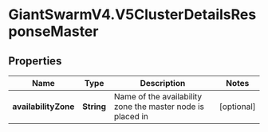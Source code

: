 # GiantSwarmV4.V5ClusterDetailsResponseMaster

## Properties
Name | Type | Description | Notes
------------ | ------------- | ------------- | -------------
**availabilityZone** | **String** | Name of the availability zone the master node is placed in  | [optional] 


